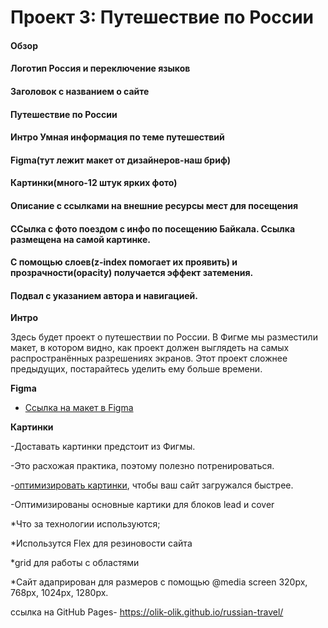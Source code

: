 # Проект 3: Путешествие по России

#### Обзор

#### Логотип Россия и переключение языков

#### Заголовок с названием о сайте

#### Путешествие по России

#### Интро Умная информация по теме путешествий

#### Figma(тут лежит макет от дизайнеров-наш бриф)

#### Картинки(много-12 штук ярких фото)

#### Описание с ссылками на внешние ресурсы мест для посещения

#### ССылка с фото поездом с инфо по посещению Байкала. Ссылка размещена на самой картинке.

#### С помощью слоев(z-index помогает их проявить) и прозрачности(opacity) получается эффект затемения.

#### Подвал с указанием автора и навигацией.

**Интро**

Здесь будет проект о путешествии по России. В Фигме мы разместили макет, в котором видно, как проект должен выглядеть на
самых распространённых разрешениях экранов. Этот проект сложнее предыдущих, постарайтесь уделить ему больше времени.

**Figma**

* [Ссылка на макет в Figma](https://www.figma.com/file/5S2WSbEFL6awjVWJ0NWL8Q/Sprint-3_-Russia-_-desktop-mobile?node-id=28503%3A0)

**Картинки**

-Доставать картинки предстоит из Фигмы. 

-Это расхожая практика, поэтому полезно потренироваться.

-[оптимизировать картинки](https://tinypng.com/), чтобы ваш сайт загружался быстрее.

-Оптимизированы основные картики для блоков lead и cover

*Что за технологии используются;

*Использутся Flex для резиновости сайта

*grid для работы с областями

*Сайт адаприрован для размеров с помощью @media screen 320px, 768px, 1024px, 1280px.

ссылка на GitHub Pages- https://olik-olik.github.io/russian-travel/

